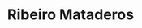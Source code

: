 ---
title: "Ribeiro Mataderos"
url: /ciudad-autonoma-de-buenos-aires/ribeiro-mataderos/
shop: Elektronik
---